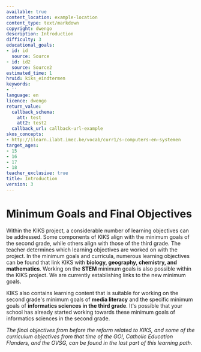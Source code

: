 ```yaml
---
available: true
content_location: example-location
content_type: text/markdown
copyright: dwengo
description: Introduction
difficulty: 3
educational_goals:
- id: id
  source: Source
- id: id2
  source: Source2
estimated_time: 1
hruid: kiks_eindtermen
keywords:
- ''
language: en
licence: dwengo
return_value:
  callback_schema:
    att: test
    att2: test2
  callback_url: callback-url-example
skos_concepts:
- http://ilearn.ilabt.imec.be/vocab/curr1/s-computers-en-systemen
target_ages:
- 15
- 16
- 17
- 18
teacher_exclusive: true
title: Introduction
version: 3
---
```

# Minimum Goals and Final Objectives

Within the KIKS project, a considerable number of learning objectives can be addressed. Some components of KIKS align with the minimum goals of the second grade, while others align with those of the third grade. The teacher determines which learning objectives are worked on with the project.
In the minimum goals and curricula, numerous learning objectives can be found that link KIKS with **biology, geography, chemistry, and mathematics**. Working on the **STEM** minimum goals is also possible within the KIKS project. We are currently establishing links to the new minimum goals.

KIKS also contains learning content that is suitable for working on the second grade's minimum goals of **media literacy** and the specific minimum goals of **informatics sciences in the third grade**. It's possible that your school has already started working towards these minimum goals of informatics sciences in the second grade.

*The final objectives from before the reform related to KIKS, and some of the curriculum objectives from that time of the GO!, Catholic Education Flanders, and the OVSG, can be found in the last part of this learning path.*
